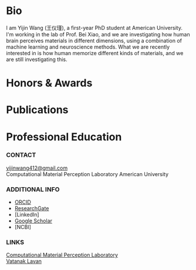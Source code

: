 # Bio
I am Yijin Wang (王仪瑾), a first-year PhD student at American University. I'm working in the lab of Prof. Bei Xiao, and we are investigating how human brain perceives materials in different dimensions, using a combination of machine learning and neuroscience methods. What we are recently interested in is how human memorize different kinds of materials, and we are still investigating this.  

# Honors & Awards

# Publications

# Professional Education

### CONTACT
yijinwang412@gmail.com  
Computational Material Perception Laboratory
American University  

### ADDITIONAL INFO
- [ORCID](https://orcid.org/0009-0000-0567-8521)  
- [ResearchGate](https://www.researchgate.net/profile/Yijin-Wang-16?ev=hdr_xprf&_sg=pLhTgiQvvGwz_erfN_fLg0fol2TeFJBCAWjJrULRdW3B-AY476t4ZZxSKwisAt3RP3xQiyyPORx0y5h2CP4-1QTG&_tp=eyJjb250ZXh0Ijp7ImZpcnN0UGFnZSI6InB1YmxpY2F0aW9uIiwicGFnZSI6ImhvbWUiLCJwcmV2aW91c1BhZ2UiOiJob21lIiwicG9zaXRpb24iOiJnbG9iYWxIZWFkZXIifX0)  
- [LinkedIn]  
- [Google Scholar](https://scholar.google.com/citations?user=4IjkddYAAAAJ&hl=en&oi=ao)  
- [NCBI]  

### LINKS
[Computational Material Perception Laboratory](https://sites.google.com/site/beixiao/home?authuser=0)  
[Vatanak Lavan](https://lavanv1107.github.io/academic-portfolio/)
